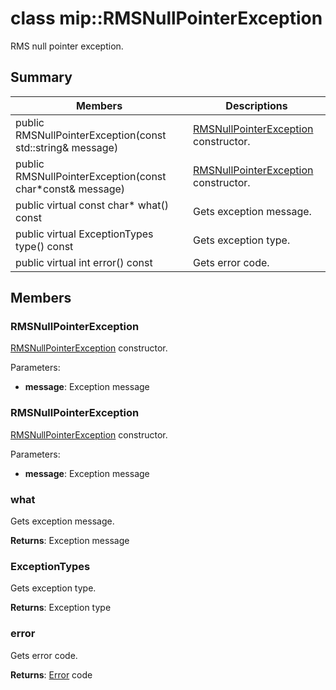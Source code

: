 # class mip::RMSNullPointerException 
RMS null pointer exception.
  
## Summary
 Members                        | Descriptions                                
--------------------------------|---------------------------------------------
 public RMSNullPointerException(const std::string& message)  |  [RMSNullPointerException](class_mip_rmsnullpointerexception.md) constructor.
 public RMSNullPointerException(const char*const& message)  |  [RMSNullPointerException](class_mip_rmsnullpointerexception.md) constructor.
 public virtual const char* what() const  |  Gets exception message.
 public virtual ExceptionTypes type() const  |  Gets exception type.
 public virtual int error() const  |  Gets error code.
  
## Members
  
### RMSNullPointerException
[RMSNullPointerException](class_mip_rmsnullpointerexception.md) constructor.

Parameters:  
* **message**: Exception message


  
### RMSNullPointerException
[RMSNullPointerException](class_mip_rmsnullpointerexception.md) constructor.

Parameters:  
* **message**: Exception message


  
### what
Gets exception message.

  
**Returns**: Exception message
  
### ExceptionTypes
Gets exception type.

  
**Returns**: Exception type
  
### error
Gets error code.

  
**Returns**: [Error](class_mip_error.md) code